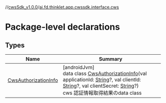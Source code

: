 //[cwsSdk_v1.0.0](../../index.md)/[ai.fd.thinklet.app.cwssdk.interface.cws](index.md)

# Package-level declarations

## Types

| Name | Summary |
|---|---|
| [CwsAuthorizationInfo](-cws-authorization-info/index.md) | [androidJvm]<br>data class [CwsAuthorizationInfo](-cws-authorization-info/index.md)(val applicationId: [String](https://kotlinlang.org/api/latest/jvm/stdlib/kotlin/-string/index.html)?, val clientId: [String](https://kotlinlang.org/api/latest/jvm/stdlib/kotlin/-string/index.html)?, val clientSecret: [String](https://kotlinlang.org/api/latest/jvm/stdlib/kotlin/-string/index.html)?)<br>cws 認証情報取得結果のdata class |
